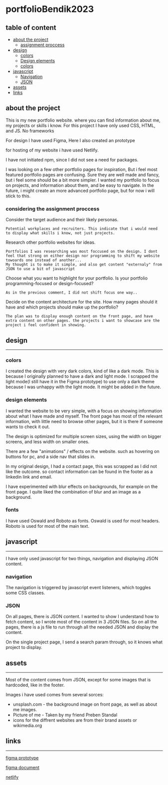 # portfolioBendik2023

## table of content

- [about the project](#about-the-project)
  - [assignment proccess](#considering-the-assignment-proccess)
- [design](#design)
  - [colors](#colors)
  - [Design elements](#design-elements)
  - [colors](#fonts)
- [javascript](#javascript)
  - [Navigation](#navigation)
  - [JSON](#json)
- [assets](#assets)
- [links](#links)

## about the project

This is my new portfolio website. where you can find information about me, my projects or skills i know.
For this project I have only used CSS, HTML, and JS. No frameworks

For design I have used Figma, Here I also created an prototype

for hosting of my website i have used Netlify.

I have not initiated npm, since I did not see a need for packages.

I was looking on a few other portfolio pages for inspiration, But i feel most featured portfolio pages are confusing. Sure they are well made and fancy, but i feel some should be a bit more simpler. I wanted my portfolio to focus on projects, and information about them, and be easy to navigate.
In the future, i might create an more advanced portfolio page, but for now i will stick to this.

### considering the assignment proccess

Consider the target audience and their likely personas.

    Potential workplaces and recruiters. This indicate that i would need to display what skills i know, not just projects.

Research other portfolio websites for ideas.

    Portfolios I was researching was most foccused on the design. I dont feel that strong on either design nor programming to shift my website towoards one instead of another...
    My thought is to make it simple, and also get content "externaly" from JSON to use a bit of javascript

Choose what you want to highlight for your portfolio. Is your portfolio programming-focused or design-focused?

    As in the previous comment, I did not shift focus one way..

Decide on the content architecture for the site. How many pages should it have and which projects should make up the portfolio?

    The plan was to display enough content on the front page, and have extra content on other pages. the projects i want to showcase are the project i feel confident in showing.

## design

---

### colors

I created the design with very dark colors, kind of like a dark mode. This is because I originally planned to have a dark and light mode.
I scrapped the light mode(I still have it in the Figma prototype) to use only a dark theme because I was unhappy with the light mode. It might be added in the future.

### design elements

I wanted the website to be very simple, with a focus on showing information about what I have made and myself.
The front page has most of the relevant information, with little need to browse other pages, but it is there if someone wants to check it out.

The design is optimized for multiple screen sizes, using the width on bigger screens, and less width on smaller ones.

There are a few "animations" / effects on the website. such as hovering on buttons for pc, and a side nav that slides in.

In my original design, I had a contact page, this was scrapped as I did not like the outcome. so contact information can be found in the footer as a linkedin link and email.

I have experimented with blur effects on backgrounds, for example on the front page. I quite liked the combination of blur and an image as a background.

### fonts

I have used Oswald and Roboto as fonts.
Oswald is used for most headers.
Roboto is used for most of the main text.

## javascript

---

I have only used javascript for two things, navigation and displaying JSON content.

### navigation

The navigation is triggered by javascript event listeners, which toggles some CSS classes.

### JSON

On all pages, there is JSON content. I wanted to show I understand how to fetch content, so I wrote most of the content in 3 JSON files.
So on all the pages, there is a js file to run through all the needed JSON and display the content.

On the single project page, I send a search param through, so it knows what project to display.

## assets

---

Most of the content comes from JSON, except for some images that is hardcoded, like in the footer.

Images i have used comes from several sorces:

- unsplash.com - the background image on front page, as well as about me images.
- Picture of me - Taken by my friend Preben Standal
- icons for the diffrent websites are from their brand assets or wikimedia.org

## links

---

[figma prototype](https://www.figma.com/proto/BpxNQeQktKxFrQ4Oolo2R6/new-portfolio?node-id=101%3A2134&scaling=min-zoom&page-id=101%3A1988&starting-point-node-id=101%3A2134&show-proto-sidebar=1)

[figma document](https://www.figma.com/file/BpxNQeQktKxFrQ4Oolo2R6/new-portfolio?node-id=101%3A1988&t=3JVIF0dzyuEU87Ix-1)

[netlify](https://bendikkvam.netlify.app)
